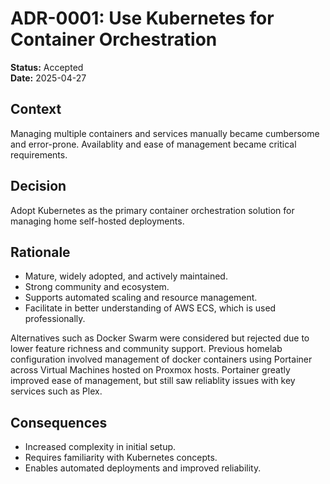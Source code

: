 # ADR-0001: Use Kubernetes for Container Orchestration

**Status:** Accepted  
**Date:** 2025-04-27

## Context

Managing multiple containers and services manually became cumbersome and error-prone. Availablity and ease of management became critical requirements.

## Decision

Adopt Kubernetes as the primary container orchestration solution for managing home self-hosted deployments.

## Rationale

- Mature, widely adopted, and actively maintained.
- Strong community and ecosystem.
- Supports automated scaling and resource management.
- Facilitate in better understanding of AWS ECS, which is used professionally.

Alternatives such as Docker Swarm were considered but rejected due to lower feature richness and community support. Previous homelab configuration involved management of docker containers using Portainer across Virtual Machines hosted on Proxmox hosts. Portainer greatly improved ease of management, but still saw reliablity issues with key services such as Plex.

## Consequences

- Increased complexity in initial setup.
- Requires familiarity with Kubernetes concepts.
- Enables automated deployments and improved reliability.
